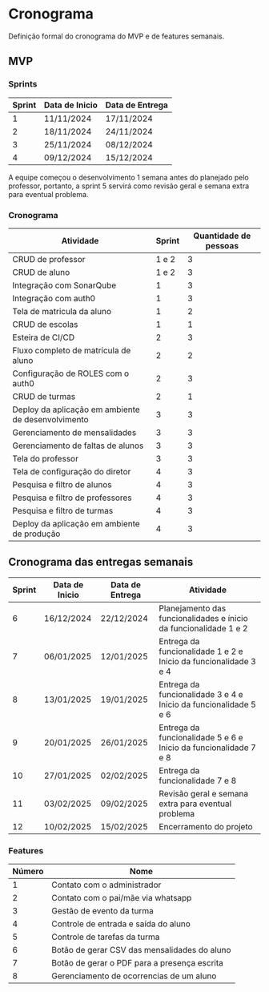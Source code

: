 # Cronograma

Definição formal do cronograma do MVP e de features semanais.

## MVP

### Sprints

| Sprint | Data de Inicio | Data de Entrega |
| ------ | -------------- | --------------- |
| 1      | 11/11/2024     | 17/11/2024      |
| 2      | 18/11/2024     | 24/11/2024      |
| 3      | 25/11/2024     | 08/12/2024      |
| 4      | 09/12/2024     | 15/12/2024      |

A equipe começou o desenvolvimento 1 semana antes do planejado pelo professor, portanto, a sprint 5 servirá como revisão geral e semana extra para eventual problema.

### Cronograma

| Atividade                                            | Sprint | Quantidade de pessoas |
| ---------------------------------------------------- | ------ | --------------------- |
| CRUD de professor                                    | 1 e 2  | 3                     |
| CRUD de aluno                                        | 1 e 2  | 3                     |
| Integração com SonarQube                           | 1      | 3                     |
| Integração com auth0                               | 1      | 3                     |
| Tela de matricula da aluno                           | 1      | 2                     |
| CRUD de escolas                                      | 1      | 1                     |
| Esteira de CI/CD                                     | 2      | 3                     |
| Fluxo completo de matrícula de aluno                | 2      | 2                     |
| Configuração de ROLES com o auth0                  | 2      | 3                     |
| CRUD de turmas                                       | 2      | 1                     |
| Deploy da aplicação em ambiente de desenvolvimento | 3      | 3                     |
| Gerenciamento de mensalidades                        | 3      | 3                     |
| Gerenciamento de faltas de alunos                    | 3      | 3                     |
| Tela do professor                                    | 3      | 3                     |
| Tela de configuração do diretor                    | 4      | 3                     |
| Pesquisa e filtro de alunos                          | 4      | 3                     |
| Pesquisa e filtro de professores                     | 4      | 3                     |
| Pesquisa e filtro de turmas                          | 4      | 3                     |
| Deploy da aplicação em ambiente de produção      | 4      | 3                     |

## Cronograma das entregas semanais

| Sprint | Data de Inicio | Data de Entrega | Atividade                                                          |
| ------ | -------------- | --------------- | ------------------------------------------------------------------ |
| 6      | 16/12/2024     | 22/12/2024      | Planejamento das funcionalidades e ínicio da funcionalidade 1 e 2 |
| 7      | 06/01/2025     | 12/01/2025      | Entrega da funcionalidade 1 e 2 e Inicio da funcionalidade 3 e 4   |
| 8      | 13/01/2025     | 19/01/2025      | Entrega da funcionalidade 3 e 4 e Inicio da funcionalidade 5 e 6   |
| 9      | 20/01/2025     | 26/01/2025      | Entrega da funcionalidade 5 e 6 e Inicio da funcionalidade 7 e 8   |
| 10     | 27/01/2025     | 02/02/2025      | Entrega da funcionalidade 7 e 8                                    |
| 11     | 03/02/2025     | 09/02/2025      | Revisão geral e semana extra para eventual problema               |
| 12     | 10/02/2025     | 15/02/2025      | Encerramento do projeto                                            |

### Features

| Número | Nome                                           |
| ------- | ---------------------------------------------- |
| 1       | Contato com o administrador                    |
| 2       | Contato com o pai/mãe via whatsapp            |
| 3       | Gestão de evento da turma                     |
| 4       | Controle de entrada e saída do aluno          |
| 5       | Controle de tarefas da turma                   |
| 6       | Botão de gerar CSV das mensalidades do aluno  |
| 7       | Botão de gerar o PDF para a presença escrita |
| 8       | Gerenciamento de ocorrencias de um aluno       |
